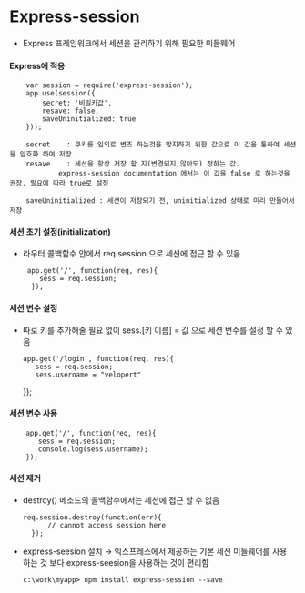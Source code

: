 # Express-session
  - Express 프레임워크에서 세션을 관리하기 위해 필요한 미들웨어
  
  #### Express에 적용
  
        var session = require('express-session');
        app.use(session({
            secret: '비밀키값',
            resave: false,
            saveUninitialized: true
        }));

        secret    : 쿠키를 임의로 변조 하는것을 방지하기 위한 값으로 이 값을 통하여 세션을 암호화 하여 저장
        resave    : 세션을 항상 저장 할 지(변경되지 않아도) 정하는 값. 
	            express-session documentation 에서는 이 값을 false 로 하는것을 권장. 필요에 따라 true로 설정
		    
        saveUninitialized : 세션이 저장되기 전, uninitialized 상태로 미리 만들어서 저장
 
  #### 세션 초기 설정(initialization)
   - 라우터 콜백함수 안에서 req.session 으로 세션에 접근 할 수 있음
  
          app.get('/', function(req, res){
             sess = req.session;
           });

        

 #### 세션 변수 설정
   - 따로 키를 추가해줄 필요 없이 sess.[키 이름]  = 값 으로 세션 변수를 설정 할 수 있음
  
         app.get('/login', function(req, res){
            sess = req.session;
            sess.username = "velopert"
        });

    

 #### 세션 변수 사용
  
        app.get('/', function(req, res){
           sess = req.session;
           console.log(sess.username);
        });

 #### 세션 제거
   - destroy() 메소드의 콜백함수에서는 세션에 접근 할 수 없음 
     
         req.session.destroy(function(err){
               // cannot access session here
           });
 
   - express-seesion 설치
     → 익스프레스에서 제공하는 기본 세션 미들웨어를 사용 하는 것 보다 express-seesion을 사용하는 것이 편리함
	  
         c:\work\myapp> npm install express-session --save
